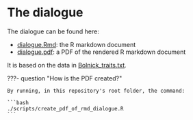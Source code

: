 # The dialogue

The dialogue can be found here:

- [dialogue.Rmd](https://github.com/richelbilderbeek/paper_critical_ai/blob/main/docs/dialogue/dialogue.Rmd): the R markdown document
- [dialogue.pdf](dialogue.pdf): a PDF of the rendered R markdown document

It is based on the data in [Bolnick_traits.txt](Bolnick_traits.txt).

???- question "How is the PDF created?"

    By running, in this repository's root folder, the command:

    ```bash
    ./scripts/create_pdf_of_rmd_dialogue.R
    ```
